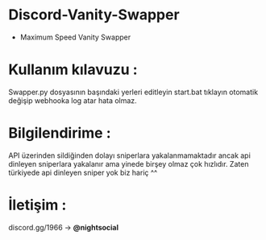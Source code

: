 # Discord-Vanity-Swapper

- Maximum Speed Vanity Swapper

# Kullanım kılavuzu :

Swapper.py dosyasının başındaki yerleri editleyin start.bat tıklayın otomatik değişip webhooka log atar hata olmaz.

# Bilgilendirime :

API üzerinden sildiğinden dolayı sniperlara yakalanmamaktadır ancak api dinleyen sniperlara yakalanır ama yinede birşey olmaz çok hızlıdır. Zaten türkiyede api dinleyen sniper yok biz hariç ^^

# İletişim : 

discord.gg/1966 -> **@nightsocial**
